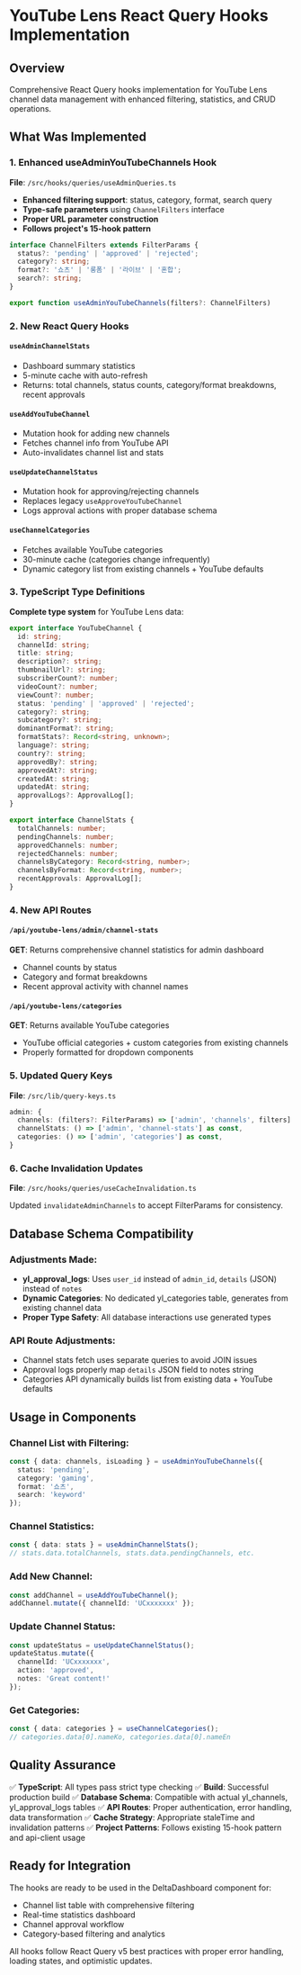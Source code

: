 # YouTube Lens React Query Hooks Implementation

## Overview
Comprehensive React Query hooks implementation for YouTube Lens channel data management with enhanced filtering, statistics, and CRUD operations.

## What Was Implemented

### 1. Enhanced useAdminYouTubeChannels Hook
**File**: `/src/hooks/queries/useAdminQueries.ts`

- **Enhanced filtering support**: status, category, format, search query
- **Type-safe parameters** using `ChannelFilters` interface
- **Proper URL parameter construction**
- **Follows project's 15-hook pattern**

```typescript
interface ChannelFilters extends FilterParams {
  status?: 'pending' | 'approved' | 'rejected';
  category?: string;
  format?: '쇼츠' | '롱폼' | '라이브' | '혼합';
  search?: string;
}

export function useAdminYouTubeChannels(filters?: ChannelFilters)
```

### 2. New React Query Hooks

#### `useAdminChannelStats`
- Dashboard summary statistics
- 5-minute cache with auto-refresh
- Returns: total channels, status counts, category/format breakdowns, recent approvals

#### `useAddYouTubeChannel` 
- Mutation hook for adding new channels
- Fetches channel info from YouTube API
- Auto-invalidates channel list and stats

#### `useUpdateChannelStatus`
- Mutation hook for approving/rejecting channels  
- Replaces legacy `useApproveYouTubeChannel`
- Logs approval actions with proper database schema

#### `useChannelCategories`
- Fetches available YouTube categories
- 30-minute cache (categories change infrequently)
- Dynamic category list from existing channels + YouTube defaults

### 3. TypeScript Type Definitions
**Complete type system** for YouTube Lens data:

```typescript
export interface YouTubeChannel {
  id: string;
  channelId: string;
  title: string;
  description?: string;
  thumbnailUrl?: string;
  subscriberCount?: number;
  videoCount?: number;
  viewCount?: number;
  status: 'pending' | 'approved' | 'rejected';
  category?: string;
  subcategory?: string;
  dominantFormat?: string;
  formatStats?: Record<string, unknown>;
  language?: string;
  country?: string;
  approvedBy?: string;
  approvedAt?: string;
  createdAt: string;
  updatedAt: string;
  approvalLogs?: ApprovalLog[];
}

export interface ChannelStats {
  totalChannels: number;
  pendingChannels: number;
  approvedChannels: number;
  rejectedChannels: number;
  channelsByCategory: Record<string, number>;
  channelsByFormat: Record<string, number>;
  recentApprovals: ApprovalLog[];
}
```

### 4. New API Routes

#### `/api/youtube-lens/admin/channel-stats`
**GET**: Returns comprehensive channel statistics for admin dashboard
- Channel counts by status
- Category and format breakdowns  
- Recent approval activity with channel names

#### `/api/youtube-lens/categories`
**GET**: Returns available YouTube categories
- YouTube official categories + custom categories from existing channels
- Properly formatted for dropdown components

### 5. Updated Query Keys
**File**: `/src/lib/query-keys.ts`

```typescript
admin: {
  channels: (filters?: FilterParams) => ['admin', 'channels', filters] as const,
  channelStats: () => ['admin', 'channel-stats'] as const,
  categories: () => ['admin', 'categories'] as const,
}
```

### 6. Cache Invalidation Updates
**File**: `/src/hooks/queries/useCacheInvalidation.ts`

Updated `invalidateAdminChannels` to accept FilterParams for consistency.

## Database Schema Compatibility

### Adjustments Made:
- **yl_approval_logs**: Uses `user_id` instead of `admin_id`, `details` (JSON) instead of `notes` 
- **Dynamic Categories**: No dedicated yl_categories table, generates from existing channel data
- **Proper Type Safety**: All database interactions use generated types

### API Route Adjustments:
- Channel stats fetch uses separate queries to avoid JOIN issues
- Approval logs properly map `details` JSON field to notes string
- Categories API dynamically builds list from existing data + YouTube defaults

## Usage in Components

### Channel List with Filtering:
```typescript
const { data: channels, isLoading } = useAdminYouTubeChannels({
  status: 'pending',
  category: 'gaming',
  format: '쇼츠',
  search: 'keyword'
});
```

### Channel Statistics:
```typescript
const { data: stats } = useAdminChannelStats();
// stats.data.totalChannels, stats.data.pendingChannels, etc.
```

### Add New Channel:
```typescript
const addChannel = useAddYouTubeChannel();
addChannel.mutate({ channelId: 'UCxxxxxxx' });
```

### Update Channel Status:
```typescript
const updateStatus = useUpdateChannelStatus();
updateStatus.mutate({ 
  channelId: 'UCxxxxxxx', 
  action: 'approved', 
  notes: 'Great content!' 
});
```

### Get Categories:
```typescript
const { data: categories } = useChannelCategories();
// categories.data[0].nameKo, categories.data[0].nameEn
```

## Quality Assurance

✅ **TypeScript**: All types pass strict type checking
✅ **Build**: Successful production build 
✅ **Database Schema**: Compatible with actual yl_channels, yl_approval_logs tables
✅ **API Routes**: Proper authentication, error handling, data transformation
✅ **Cache Strategy**: Appropriate staleTime and invalidation patterns
✅ **Project Patterns**: Follows existing 15-hook pattern and api-client usage

## Ready for Integration

The hooks are ready to be used in the DeltaDashboard component for:
- Channel list table with comprehensive filtering
- Real-time statistics dashboard
- Channel approval workflow
- Category-based filtering and analytics

All hooks follow React Query v5 best practices with proper error handling, loading states, and optimistic updates.